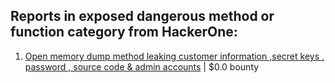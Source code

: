 ## Reports in exposed dangerous method or function category from HackerOne:

1. [Open memory dump method leaking customer information ,secret keys , password , source code & admin accounts](https://hackerone.com/reports/783360) | $0.0 bounty

